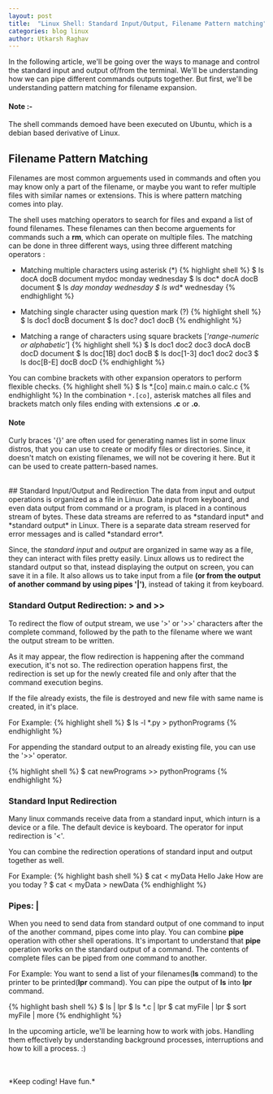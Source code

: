 ```yaml
---
layout: post
title:  "Linux Shell: Standard Input/Output, Filename Pattern matching"
categories: blog linux
author: Utkarsh Raghav
---
```

In the following article, we'll be going over the ways to manage and control the standard input and output of/from the terminal. We'll be understanding how we can pipe different commands outputs together. But first, we'll be understanding pattern matching for filename expansion.

#### Note :-<br>
The shell commands demoed have been executed on Ubuntu, which is a debian based derivative of Linux.

## Filename Pattern Matching
Filenames are most common arguements used in commands and often you may know only a part of the filename, or maybe you want to refer multiple files with similar names or extensions. This is where pattern matching comes into play.

The shell uses matching operators to search for files and expand a list of found filenames. These filenames can then become arguements for commands such a **rm**, which can operate on multiple files.
The matching can be done in three different ways, using three different matching operators :

- Matching multiple characters using asterisk (\*)
{% highlight shell %}
$ ls
docA docB document mydoc monday wednesday
$ ls doc*
docA docB document
$ ls *day
monday wednesday
$ ls w*d*
wednesday
{% endhighlight %}

- Matching single character using question mark (?)
{% highlight shell %}
$ ls
doc1 docB document
$ ls doc?
doc1 docB
{% endhighlight %}

- Matching a range of characters using square brackets [*'range-numeric or alphabetic'*]
{% highlight shell %}
$ ls
doc1 doc2 doc3 docA docB docD document
$ ls doc[1B]
doc1 docB
$ ls doc[1-3]
doc1 doc2 doc3
$ ls doc[B-E]
docB docD
{% endhighlight %}

You can combine brackets with other expansion operators to perform flexible checks.
{% highlight shell %}
$ ls *.[co]
main.c main.o calc.c
{% endhighlight %}
In the combination `*.[co]`, asterisk matches all files and brackets match only files ending with extensions **.c** or **.o**.

#### Note
Curly braces '{}' are often used for generating names list in some linux distros, that you can use to create or modify files or directories. Since, it doesn't match on existing filenames, we will not be covering it here. But it can be used to create pattern-based names.

<br/>
## Standard Input/Output and Redirection
The data from input and output operations is organized as a file in Linux. Data input from keyboard, and even data output from command or a program, is placed in a continous stream of bytes. These data streams are referred to as *standard input* and *standard output* in Linux. There is a separate data stream reserved for error messages and is called *standard error*.

Since, the *standard input* and *output* are organized in same way as a file, they can interact with files pretty easily. Linux allows us to redirect the standard output so that, instead displaying the output on screen, you can save it in a file.
It also allows us to take input from a file **(or from the output of another command by using pipes '|')**, instead of taking it from keyboard.


### Standard Output Redirection: > and >>
To redirect the flow of output stream, we use '>' or '>>' characters after the complete command, followed by the path to the filename where we want the output stream to be written.

As it may appear, the flow redirection is happening after the command execution, it's not so. The redirection operation happens first, the redirection is set up for the newly created file and only after that the command execution begins.

If the file already exists, the file is destroyed and new file with same name is created, in it's place.

For Example:
{% highlight shell %}
$ ls -l *.py > pythonPrograms
{% endhighlight %}

For appending the standard output to an already existing file, you can use the '>>' operator.

{% highlight shell %}
$ cat newPrograms >> pythonPrograms
{% endhighlight %}

### Standard Input Redirection
Many linux commands receive data from a standard input, which inturn is a device or a file. The default device is keyboard.
The operator for input redirection is '<'.

You can combine the redirection operations of standard input and output together as well.

For Example:
{% highlight bash shell %}
$ cat < myData
Hello Jake
How are you today ?
$ cat < myData > newData
{% endhighlight %}

### Pipes: |
When you need to send data from standard output of one command to input of the another command, pipes come into play.
You can combine **pipe** operation with other shell operations. It's important to understand that **pipe** operation works on the standard output of a command. The contents of complete files can be piped from one command to another.

For Example: You want to send a list of your filenames(**ls** command) to the printer to be printed(**lpr** command).
You can pipe the output of **ls** into **lpr** command.

{% highlight bash shell %}
$ ls | lpr
$ ls *.c | lpr
$ cat myFile | lpr
$ sort myFile | more
{% endhighlight %}

In the upcoming article, we'll be learning how to work with jobs. Handling them effectively by understanding background processes, interruptions and how to kill a process. :)


<br/>
<br/>
*Keep coding! Have fun.*
